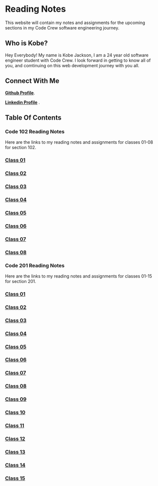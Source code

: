 # Reading Notes  

This website will contain my notes and assignments for the upcoming sections in my Code Crew software engineering journey.

## Who is Kobe?  

Hey Everybody! My name is Kobe Jackson, I am a 24 year old software engineer student with Code Crew. I look forward in getting to know all of you, and comtinuing on this web development journey with you all.  

## Connect With Me  

[**Github Profile**](/https://github.com/kobejackson98/).

[**Linkedin Profile**](/https://www.linkedin.com/in/kobejackson98/) .

## Table Of Contents

### Code 102 Reading Notes

Here are the links to my reading notes and assignments for classes 01-08 for section 102.

### [Class 01](/Reading-Notes/102/Class01) 
### [Class 02](/Reading-Notes/102/Class02)
### [Class 03](/Reading-Notes/102/Class03)
### [Class 04](/Reading-Notes/102/Class04)
### [Class 05](/Reading-Notes/102/Class05)
### [Class 06](/Reading-Notes/102/Class06)
### [Class 07](/Reading-Notes/102/Class07)
### [Class 08](/Reading-Notes/102/Class08)

### Code 201 Reading Notes

Here are the links to my reading notes and assignments for classes 01-15 for section 201.

### [Class 01](/Reading-Notes/201/Class01)
### [Class 02](/Reading-Notes/201/Class02)
### [Class 03](/Reading-Notes/201/Class03)
### [Class 04](/Reading-Notes/201/Class04)
### [Class 05](/Reading-Notes/201/Class05)
### [Class 06](/Reading-Notes/201/Class06)
### [Class 07](/Reading-Notes/201/Class07)
### [Class 08](/Reading-Notes/201/Class08)
### [Class 09](/Reading-Notes/201/Class09)
### [Class 10](/Reading-Notes/201/Class10)
### [Class 11](/Reading-Notes/201/Class11)
### [Class 12](/Reading-Notes/201/Class12)
### [Class 13](/Reading-Notes/201/Class13)
### [Class 14](/Reading-Notes/201/Class14)
### [Class 15](/Reading-Notes/201/Class15)

 
